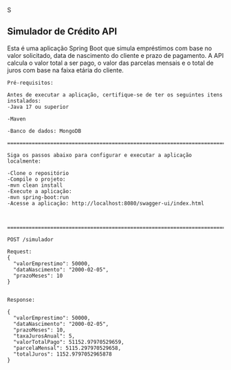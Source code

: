 S
## Simulador de Crédito API

Esta é uma aplicação Spring Boot que simula empréstimos com base no valor solicitado, data de nascimento do cliente e prazo de pagamento. A API calcula o valor total a ser pago, o valor das parcelas mensais e o total de juros com base na faixa etária do cliente.

```
Pré-requisitos:

Antes de executar a aplicação, certifique-se de ter os seguintes itens instalados:
-Java 17 ou superior

-Maven 

-Banco de dados: MongoDB

====================================================================================

Siga os passos abaixo para configurar e executar a aplicação localmente:

-Clone o repositório
-Compile o projeto:
-mvn clean install
-Execute a aplicação:
-mvn spring-boot:run
-Acesse a aplicação: http://localhost:8080/swagger-ui/index.html



=====================================================================================

POST /simulador

Request:
{
  "valorEmprestimo": 50000,
  "dataNascimento": "2000-02-05",
  "prazoMeses": 10
}


Response:

{
  "valorEmprestimo": 50000,
  "dataNascimento": "2000-02-05",
  "prazoMeses": 10,
  "taxaJurosAnual": 5,
  "valorTotalPago": 51152.97970529659,
  "parcelaMensal": 5115.297970529658,
  "totalJuros": 1152.9797052965878
}

```



